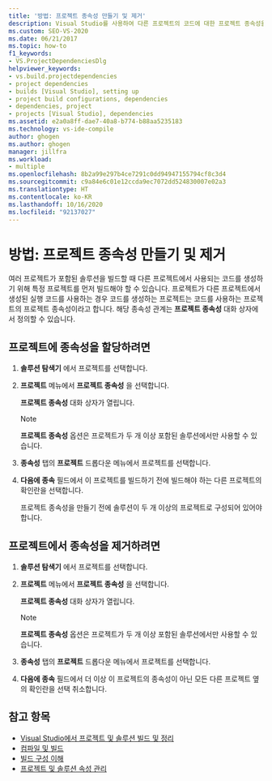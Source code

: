 ```yaml
---
title: '방법: 프로젝트 종속성 만들기 및 제거'
description: Visual Studio를 사용하여 다른 프로젝트의 코드에 대한 프로젝트 종속성을 만들고 제거할 수 있는 방법을 알아봅니다.
ms.custom: SEO-VS-2020
ms.date: 06/21/2017
ms.topic: how-to
f1_keywords:
- VS.ProjectDependenciesDlg
helpviewer_keywords:
- vs.build.projectdependencies
- project dependencies
- builds [Visual Studio], setting up
- project build configurations, dependencies
- dependencies, project
- projects [Visual Studio], dependencies
ms.assetid: e2a0a8ff-dae7-40a8-b774-b88aa5235183
ms.technology: vs-ide-compile
author: ghogen
ms.author: ghogen
manager: jillfra
ms.workload:
- multiple
ms.openlocfilehash: 8b2a99e297b4ce7291c0dd94947155794cf8c3d4
ms.sourcegitcommit: c9a84e6c01e12ccda9ec7072dd524830007e02a3
ms.translationtype: HT
ms.contentlocale: ko-KR
ms.lasthandoff: 10/16/2020
ms.locfileid: "92137027"
---
```

# <a name="how-to-create-and-remove-project-dependencies"></a>방법: 프로젝트 종속성 만들기 및 제거

여러 프로젝트가 포함된 솔루션을 빌드할 때 다른 프로젝트에서 사용되는 코드를 생성하기 위해 특정 프로젝트를 먼저 빌드해야 할 수 있습니다. 프로젝트가 다른 프로젝트에서 생성된 실행 코드를 사용하는 경우 코드를 생성하는 프로젝트는 코드를 사용하는 프로젝트의 프로젝트 종속성이라고 합니다. 해당 종속성 관계는 **프로젝트 종속성** 대화 상자에서 정의할 수 있습니다.

## <a name="to-assign-dependencies-to-projects"></a>프로젝트에 종속성을 할당하려면

1. **솔루션 탐색기** 에서 프로젝트를 선택합니다.

2. **프로젝트** 메뉴에서 **프로젝트 종속성** 을 선택합니다.

    **프로젝트 종속성** 대화 상자가 열립니다.

   > [!NOTE]
   > **프로젝트 종속성** 옵션은 프로젝트가 두 개 이상 포함된 솔루션에서만 사용할 수 있습니다.

3. **종속성** 탭의 **프로젝트** 드롭다운 메뉴에서 프로젝트를 선택합니다.

4. **다음에 종속** 필드에서 이 프로젝트를 빌드하기 전에 빌드해야 하는 다른 프로젝트의 확인란을 선택합니다.

   프로젝트 종속성을 만들기 전에 솔루션이 두 개 이상의 프로젝트로 구성되어 있어야 합니다.

## <a name="to-remove-dependencies-from-projects"></a>프로젝트에서 종속성을 제거하려면

1. **솔루션 탐색기** 에서 프로젝트를 선택합니다.

2. **프로젝트** 메뉴에서 **프로젝트 종속성** 을 선택합니다.

     **프로젝트 종속성** 대화 상자가 열립니다.

    > [!NOTE]
    > **프로젝트 종속성** 옵션은 프로젝트가 두 개 이상 포함된 솔루션에서만 사용할 수 있습니다.

3. **종속성** 탭의 **프로젝트** 드롭다운 메뉴에서 프로젝트를 선택합니다.

4. **다음에 종속** 필드에서 더 이상 이 프로젝트의 종속성이 아닌 모든 다른 프로젝트 옆의 확인란을 선택 취소합니다.

## <a name="see-also"></a>참고 항목

- [Visual Studio에서 프로젝트 및 솔루션 빌드 및 정리](../ide/building-and-cleaning-projects-and-solutions-in-visual-studio.md)
- [컴파일 및 빌드](../ide/compiling-and-building-in-visual-studio.md)
- [빌드 구성 이해](../ide/understanding-build-configurations.md)
- [프로젝트 및 솔루션 속성 관리](managing-project-and-solution-properties.md)
